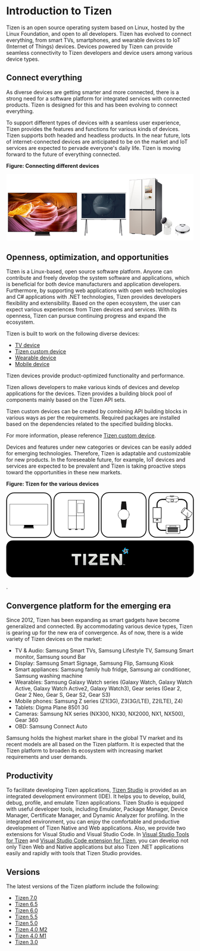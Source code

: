 # Introduction to Tizen

Tizen is an open source operating system based on Linux, hosted by the Linux Foundation, and open to all developers.  Tizen has evolved to connect everything, from smart TVs, smartphones, and wearable devices to IoT (Internet of Things) devices. Devices powered by Tizen can provide seamless connectivity to Tizen developers and device users among various device types.


## Connect everything

As diverse devices are getting smarter and more connected, there is a strong need for a software platform for integrated services with connected products. Tizen is designed for this and has been evolving to connect everything.

To support different types of devices with a seamless user experience, Tizen provides the features and functions for various kinds of devices. Tizen supports both headed and headless products. In the near future, lots of internet-connected devices are anticipated to be on the market and IoT services are expected to pervade everyone's daily life. Tizen is moving forward to the future of everything connected.

**Figure: Connecting different devices**

![Connecting different devices](media/about_tizen_1_new.png)

## Openness, optimization, and opportunities

Tizen is a Linux-based, open source software platform. Anyone can contribute and freely develop the system software and applications, which is beneficial for both device manufacturers and application developers. Furthermore, by supporting web applications with open web technologies and C# applications with .NET technologies, Tizen provides developers flexibility and extensibility. Based on the open ecosystem, the user can expect various experiences from Tizen devices and services. With its openness, Tizen can pursue continuing progress and expand the ecosystem.

Tizen is built to work on the following diverse devices:

- [TV device](profiles/tv.md)
- [Tizen custom device](profiles/tizen_custom.md)
- [Wearable device](profiles/wearable.md)
- [Mobile device](profiles/mobile.md)

Tizen devices provide product-optimized functionality and performance.

Tizen allows developers to make various kinds of devices and develop applications for the devices.
Tizen provides a building block pool of components mainly based on the Tizen API sets.

Tizen custom devices can be created by combining API building blocks in various ways as per the requirements. Required packages are installed based on the dependencies related to the specified building blocks.

For more information, please reference [Tizen custom device](profiles/tizen_custom.md).

Devices and features under new categories or devices can be easily added for emerging technologies. Therefore, Tizen is adaptable and customizable for new products. In the foreseeable future, for example, IoT devices and services are expected to be prevalent and Tizen is taking proactive steps toward the opportunities in these new markets.

**Figure: Tizen for the various devices**

![Tizen for various devices](media/about_tizen_2_new1.png)

.
## Convergence platform for the emerging era

Since 2012, Tizen has been expanding as smart gadgets have become generalized and connected. By accommodating various device types, Tizen is gearing up for the new era of convergence. As of now, there is a wide variety of Tizen devices on the market:

- TV & Audio: Samsung Smart TVs, Samsung Lifestyle TV, Samsung Smart monitor, Samsung sound Bar
- Display: Samsung Smart Signage, Samsung Flip, Samsung Kiosk
- Smart appliances: Samsung family hub fridge, Samsung air conditioner, Samsung washing machine
- Wearables: Samsung Galaxy Watch series (Galaxy Watch, Galaxy Watch Active, Galaxy Watch Active2, Galaxy Watch3), Gear series (Gear 2, Gear 2 Neo, Gear S, Gear S2, Gear S3)
- Mobile phones: Samsung Z series (Z1(3G), Z3(3G/LTE), Z2(LTE), Z4)
- Tablets: Digma Plane 8501 3G
- Cameras: Samsung NX series (NX300, NX30, NX2000, NX1, NX500), Gear 360
- OBD: Samsung Connect Auto


Samsung holds the highest market share in the global TV market and its recent models are all based on the Tizen platform. It is expected that the Tizen platform to broaden its ecosystem with increasing market requirements and user demands.


## Productivity

To facilitate developing Tizen applications, [Tizen Studio](../../application/tizen-studio/index.md) is provided as an integrated development environment (IDE). It helps you to develop, build, debug, profile, and emulate Tizen applications. Tizen Studio is equipped with useful developer tools, including Emulator, Package Manager, Device Manager, Certificate Manager, and Dynamic Analyzer for profiling. In the integrated environment, you can enjoy the comfortable and productive development of Tizen Native and Web applications. Also, we provide two extensions for Visual Studio and Visual Studio Code. In [Visual Studio Tools for Tizen](../../application/vstools/index.md) and [Visual Studio Code extension for Tizen](../../application/vscode-ext/index.md), you can develop not only Tizen Web and Native applications but also Tizen .NET applications easily and rapidly with tools that Tizen Studio provides.

## Versions

The latest versions of the Tizen platform include the following:

<!--- This will be uncommented when Tizen 8.0 M2 is released
- [Tizen 8.0](versions/tizen-8-0-m2.md)
-->
- [Tizen 7.0](versions/tizen-7-0-m2.md)
- [Tizen 6.5](versions/tizen-6-5-m2.md)
- [Tizen 6.0](versions/tizen-6-0-m2.md)
- [Tizen 5.5](versions/tizen-5-5-m2.md)
- [Tizen 5.0](versions/tizen-5-0-m2.md)
- [Tizen 4.0 M2](versions/tizen-4-0-m2.md)
- [Tizen 4.0 M1](versions/tizen-4-0-m1.md)
- [Tizen 3.0](versions/tizen-3-0.md)
